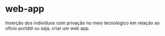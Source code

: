 # web-app
Inserção dos indivíduos com privação no meio tecnológico em relação ao ofício portátil ou seja, criar um web app.
